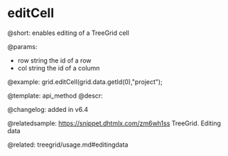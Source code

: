 editCell
=============

@short: enables editing of a TreeGrid cell


@params:
- row 		string				the id of a row
- col 		string 				the id of a column




@example:
grid.editCell(grid.data.getId(0),"project");


@template: api_method
@descr:





@changelog:
added in v6.4



@relatedsample:
https://snippet.dhtmlx.com/zm6wh1ss	TreeGrid. Editing data

@related: treegrid/usage.md#editingdata

